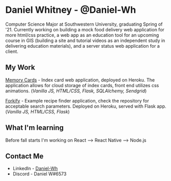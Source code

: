 # Daniel Whitney - @Daniel-Wh

Computer Science Major at Southwestern University, graduating Spring of '21. Currently working on building a mock food delivery web application for more html/css practice, a web app as an education tool for an upcoming course in GIS (building a site and tutorial videos as an independent study in delivering education materials), and a server status web application for a client. 


## My Work

[Memory Cards](https://github.com/Daniel-Wh/MemoryCards) - Index card web application, deployed on Heroku. The application allows for cloud storage of index cards, front end utilizes css animations. (_Vanilla JS, HTML/CSS, Flask, SQLAlchemy, Sendgrid_)

[Forkify](https://github.com/Daniel-Wh/Forkify-Production) - Example recipe finder application, check the repository for acceptable search parameters. Deployed on Heroku, served with Flask app. (_Vanilla JS, HTML/CSS, Flask_)
## What I'm learning

Before fall starts I'm working on React --> React Native --> Node.js

## Contact Me

- LinkedIn - [Daniel-Wh](https://www.linkedin.com/in/daniel-whitney/)
- Discord - Daniel W#6573

<!--
**Daniel-Wh/Daniel-WH** is a ✨ _special_ ✨ repository because its `README.md` (this file) appears on your GitHub profile.

Here are some ideas to get you started:

- 🔭 I’m currently working on ...
- 🌱 I’m currently learning ...
- 👯 I’m looking to collaborate on ...
- 🤔 I’m looking for help with ...
- 💬 Ask me about ...
- 📫 How to reach me: ...
- 😄 Pronouns: ...
- ⚡ Fun fact: ...
-->
